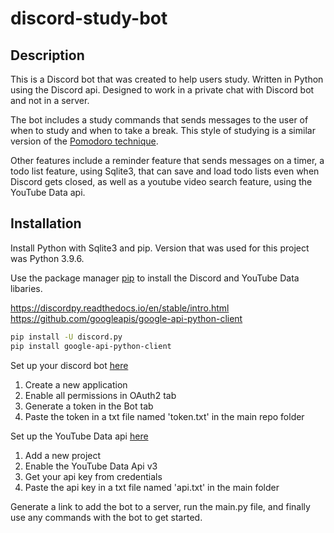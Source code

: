 # discord-study-bot

## Description

This is a Discord bot that was created to help users study. Written in Python using the Discord api. Designed to work in a private chat with Discord bot and not in a server.

The bot includes a study commands that sends messages to the user of when to study and when to take a break. This style of studying is a similar version of the [Pomodoro technique](https://www.youtube.com/watch?v=IUXNiDJJ_9s). 

Other features include a reminder feature that sends messages on a timer, a todo list feature, using Sqlite3, that can save and load todo lists even when Discord gets closed, as well as a youtube video search feature, using the YouTube Data api.

## Installation

Install Python with Sqlite3 and pip. Version that was used for this project was Python 3.9.6.

Use the package manager [pip](https://pip.pypa.io/en/stable/) to install the Discord and YouTube Data libaries.

https://discordpy.readthedocs.io/en/stable/intro.html
https://github.com/googleapis/google-api-python-client

```bash
pip install -U discord.py
pip install google-api-python-client
```

Set up your discord bot [here](https://discord.com/developers/applications/)
1. Create a new application
2. Enable all permissions in OAuth2 tab
3. Generate a token in the Bot tab
4. Paste the token in a txt file named 'token.txt' in the main repo folder

Set up the YouTube Data api [here](console.cloud.google.com)
1. Add a new project
2. Enable the YouTube Data Api v3
3. Get your api key from credentials
4. Paste the api key in a txt file named 'api.txt' in the main folder

Generate a link to add the bot to a server, run the main.py file, and finally use any commands with the bot to get started. 
